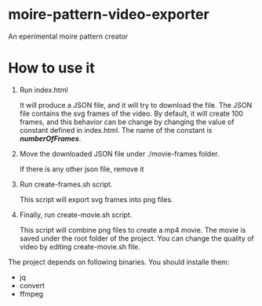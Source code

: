 # moire-pattern-video-exporter
An eperimental moire pattern creator

# How to use it

1) Run index.html

    It will produce a JSON file, and it will try to download the file. The JSON file contains the svg frames of the video. By default, it will create 100 frames, and this behavior can be change by changing the value of constant defined in index.html. The name of the constant is ***numberOfFrames***.


2) Move the downloaded JSON file under ./movie-frames folder.

    If there is any other json file, remove it

3) Run create-frames.sh script.

    This script will export svg frames into png files.


4) Finally, run create-movie.sh script.

    This script will combine png files to create a mp4 movie. The movie is saved under the root folder of the project. You can change the quality of video by editing create-movie.sh file.


The project depends on following binaries. You should installe them:
* jq
* convert
* ffmpeg

